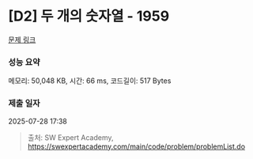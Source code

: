 # [D2] 두 개의 숫자열 - 1959 

[문제 링크](https://swexpertacademy.com/main/code/problem/problemDetail.do?contestProbId=AV5PpoFaAS4DFAUq) 

### 성능 요약

메모리: 50,048 KB, 시간: 66 ms, 코드길이: 517 Bytes

### 제출 일자

2025-07-28 17:38



> 출처: SW Expert Academy, https://swexpertacademy.com/main/code/problem/problemList.do